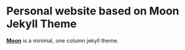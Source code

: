 # Personal website based on Moon Jekyll Theme

**[Moon](https://taylantatli.github.io/Moon)** is a minimal, one column jekyll theme.